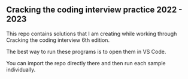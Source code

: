 ## Cracking the coding interview practice 2022 - 2023

This repo contains solutions that I am creating while working through Cracking the coding interview 6th edition.

The best way to run these programs is to open them in VS Code.

You can import the repo directly there and then run each sample individually. 

